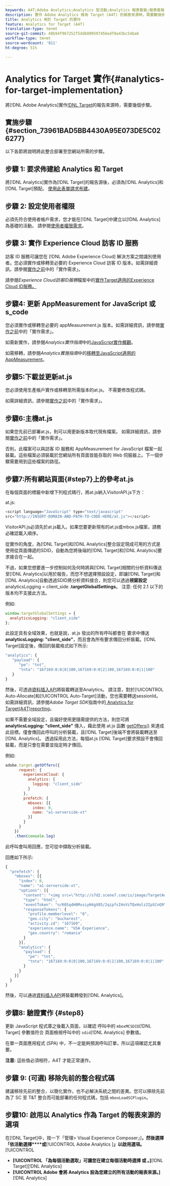 ```yaml
---
keywords: A4T;Adobe Analytics;Analytics 型活動;Analytics 報表套裝;報表套裝;Analytics Target 整合;設定報表套裝
description: 實作 Adobe Analytics 做為 Target (A4T) 的報表來源時，需要數個步驟。
title: Analytics 用於 Target 的實作
feature: Analytics for Target (A4T)
translation-type: tm+mt
source-git-commit: 48b94f967252f5ddb009597456edf0a43bc54ba6
workflow-type: tm+mt
source-wordcount: '911'
ht-degree: 51%

---
```



# Analytics for Target 實作{#analytics-for-target-implementation}

將[!DNL Adobe Analytics]實作[!DNL Target](A4T)的報告來源時，需要幾個步驟。

## 實施步驟{#section_73961BAD5BB4430A95E073DE5C026277}

以下各節將說明將此整合部署至您網站所需的步驟。

## 步驟 1: 要求佈建給 Analytics 和 Target

將[!DNL Analytics]實作為[!DNL Target]的報告源後，必須為[!DNL Analytics]和[!DNL Target]預配。 [使用此表單請求布建](http://www.adobe.com/go/audiences)。

## 步驟 2: 設定使用者權限

必須先符合使用者帳戶需求，您才能在[!DNL Target]中建立以[!DNL Analytics]為基礎的活動。 請參閱[使用者權限需求](/help/c-integrating-target-with-mac/a4t/account-reqs.md)。

## 步驟 3: 實作 Experience Cloud 訪客 ID 服務

訪客 ID 服務可讓您在 [!DNL Adobe Experience Cloud] 解決方案之間識別使用者。您必須實作或移轉至必要的 Experience Cloud 訪客 ID 版本。如需詳細資訊，請參閱[實作之前](/help/c-integrating-target-with-mac/a4t/before-implement.md)中的「實作需求」。

請參閱&#x200B;*Experience Cloud訪客ID服務*&#x200B;檔案中的[實作Target適用的Experience Cloud ID服務。](https://experienceleague.adobe.com/docs/id-service/using/implementation-guides/setup-target.html)

## 步驟4: 更新 AppMeasurement for JavaScript 或 s_code

您必須實作或移轉至必要的 appMeasurement.js 版本。如需詳細資訊，請參閱[實作之前](/help/c-integrating-target-with-mac/a4t/before-implement.md)中的「實作需求」。

如需新實作，請參閱&#x200B;*Analytics實作指南*&#x200B;中的[JavaScript實作概觀](https://experienceleague.adobe.com/docs/analytics/implementation/javascript-implementation/javascript-implementation-overview.html)。

如需移轉，請參閱&#x200B;*Analytics實施指南*&#x200B;中的[移轉至JavaScript適用的AppMeasurement](https://experienceleague.adobe.com/docs/analytics/implementation/javascript-implementation/appmeasurement-js/appmeasure-mjs-migrate.html)。

## 步驟5:下載並更新at.js

您必須使用生產帳戶實作或移轉至所需版本的at.js。 不需要修改程式碼。

如需詳細資訊，請參閱[實作之前](/help/c-integrating-target-with-mac/a4t/before-implement.md)中的「實作需求」。

## 步驟6:主機at.js

如果您先前已部署at.js，則可以用更新版本取代現有檔案。 如需詳細資訊，請參閱[實作之前](/help/c-integrating-target-with-mac/a4t/before-implement.md)中的「實作需求」。

否則，此檔案可以與訪客 ID 服務和 AppMeasurement for JavaScript 檔案一起裝載。這些檔案必須裝載於您網站所有頁面皆能存取的 Web 伺服器上。下一個步驟需要用到這些檔案的路徑。

## 步驟7:所有網站頁面{#step7}上的參考at.js

在每個頁面的標籤中新增下列程式碼行，將at.js納入VisitorAPI.js下方：

at.js:

```javascript
<script language="JavaScript" type="text/javascript"
src="http://INSERT-DOMAIN-AND-PATH-TO-CODE-HERE/at.js"></script>
```

VisitorAPI.js必須先於at.js載入。如果您要更新現有的at.js或mbox.js檔案，請務必確認載入順序。

從實作的角度，為[!DNL Target]和[!DNL Analytics]整合設定現成可用的方式是使用從頁面傳遞的SDID，自動為您將後端的[!DNL Target]和[!DNL Analytics]要求接合在一起。

不過，如果您想要進一步控制如何及何時將與[!DNL Target]相關的分析資料傳送至[!DNL Analytics]以用於報告，而您不想選擇預設設定，即讓[!DNL Target]和[!DNL Analytics]自動透過SDID將分析資料接合，則您可以透過&#x200B;**視窗設定** analyticsLogging = client_side **.targetGlobalSettings**。 注意: 任何 2.1 以下的版本均不支援此方法。

例如:

```javascript
window.targetGlobalSettings = {
  analyticsLogging: "client_side"
};
```

此設定具有全域效果，也就是說，at.js 發出的所有呼叫都會在 要求中傳送 **analyticsLogging: &quot;client_side&quot;**，而且會為所有要求傳回分析裝載。[!DNL Target]設定後，傳回的裝載格式如下所示:

```javascript
"analytics": {
   "payload": {
      "pe": "tnt",
      "tnta": "167169:0:0|0|100,167169:0:0|2|100,167169:0:0|1|100"
   }
}
```

然後，可透過[資料插入API](https://helpx.adobe.com/analytics/kb/data-insertion-api-post-method-adobe-analytics.html)將裝載轉送至Analytics。 請注意，對於[!UICONTROL Auto-Allocate]和[!UICONTROL Auto-Target]活動，您也需要轉送sessionId。 如需詳細資訊，請參閱&#x200B;*Adobe Target SDK*&#x200B;指南中的[ Analytics for Target(A4T)reporting](https://adobetarget-sdks.gitbook.io/docs/integration-with-experience-cloud/analytics-for-target-a4t-reporting)。

如果不需要全域設定，且偏好使用更隨需提供的方法，則您可將 **analyticsLogging: &quot;client_side&quot;** 傳入，藉此使用 at.js 函數 [getOffers()](/help/c-implementing-target/c-implementing-target-for-client-side-web/adobe-target-getoffers-atjs-2.md) 來達成此目標。僅會傳回此呼叫的分析裝載，且[!DNL Target]後端不會將裝載轉送至[!DNL Analytics]。 透過採用此方法，每個at.js [!DNL Target]要求預設不會傳回裝載，而是只會在需要並指定時才傳回。

例如:

```javascript
adobe.target.getOffers({
      request: {
        experienceCloud: {
          analytics: {
            logging: "client_side"
          }
        },
        prefetch: {
          mboxes: [{
            index: 0,
            name: "a1-serverside-xt"
          }]
        }
      }
    })
    .then(console.log)
```

此呼叫會叫用回應，您可從中擷取分析裝載。

回應如下所示:

```javascript
{
  "prefetch": {
    "mboxes": [{
      "index": 0,
      "name": "a1-serverside-xt",
      "options": [{
        "content": "<img src=\"http://s7d2.scene7.com/is/image/TargetAdobeTargetMobile/L4242-xt-usa?tm=1490025518668&fit=constrain&hei=491&wid=980&fmt=png-alpha\"/>",
        "type": "html",
        "eventToken": "n/K05qdH0MxsiyH4gX05/2qipfsIHvVzTQxHolz2IpSCnQ9Y9OaLL2gsdrWQTvE54PwSz67rmXWmSnkXpSSS2Q==",
        "responseTokens": {
          "profile.memberlevel": "0",
          "geo.city": "bucharest",
          "activity.id": "167169",
          "experience.name": "USA Experience",
          "geo.country": "romania"
        }
      }],
      "analytics": {
        "payload": {
          "pe": "tnt",
          "tnta": "167169:0:0|0|100,167169:0:0|2|100,167169:0:0|1|100"
        }
      }
    }]
  }
}
```

然後，可以通過[資料插入API](https://helpx.adobe.com/analytics/kb/data-insertion-api-post-method-adobe-analytics.html)將裝載轉發到[!DNL Analytics]。

## 步驟8: 驗證實作 {#step8}

更新 JavaScript 程式庫之後載入頁面，以確認 呼叫中的 `mboxMCSDID`[!DNL Target] 參數值符合 頁面檢視呼叫中的 `sdid`[!DNL Analytics] 參數值。

在單一頁面應用程式 (SPA) 中，不一定能夠預測呼叫訂單，所以這項確認尤其重要。

**注意:** 這些值必須相符，A4T 才能正常運作。

## 步驟 9: (可選) 移除先前的整合程式碼

建議移除先前的整合，以簡化實作，也不必解決系統之間的差異。您可以移除先前為了 SC 至 T&amp;T 整合而可能部署的任何程式碼，包括 `mboxLoadSCPlugin`。

## 步驟10: 啟用以 Analytics 作為 Target 的報表來源的選項

在[!DNL Target]中，按一下「管理> Visual Experience Composer」]**，然後選擇「依活動選擇****或**[!UICONTROL  Adobe Analytics ]**」以啟用選項。**[!UICONTROL 

* **[!UICONTROL 「為每個活動選取」可讓您在建立每個活動時選擇 或 。]**[!DNL Target][!DNL Analytics]
* **[!UICONTROL Adobe 會將 Analytics 設為您建立的所有活動的報表來源。]**[!DNL Analytics]

